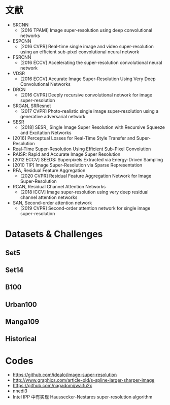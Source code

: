 # 文献
- SRCNN
    - [2016 TPAMI] Image super-resolution using deep convolutional networks
- ESPCNN
    - [2016 CVPR] Real-time single image and video super-resolution using an efficient sub-pixel convolutional neural network
- FSRCNN
    - [2016 ECCV] Accelerating the super-resolution convolutional neural network
- VDSR
    - [2016 ECCV] Accurate Image Super-Resolution Using Very Deep Convolutional Networks
- DRCN
    - [2016 CVPR] Deeply recursive convolutional network for image super-resolution
- SRGAN, SRResnet
    - [2017 CVPR] Photo-realistic single image super-resolution using a generative adversarial network
- SESR
    - [2018] SESR_ Single Image Super Resolution with Recursive Squeeze and Excitation Networks
- [2016] Perceptual Losses for Real-Time Style Transfer and Super-Resolution
- Real-Time Super-Resolution Using Efficient Sub-Pixel Convolution
- RAISR: Rapid and Accurate Image Super Resolution
- [2012 ECCV] SEEDS: Superpixels Extracted via Energy-Driven Sampling
- [2010 TIP] Image Super-Resolution via Sparse Representation
- RFA, Residual Feature Aggregation
    - [2020 CVPR] Residual Feature Aggregation Network for Image Super-Resolution
- RCAN, Residual Channel Attention Networks
    - [2018 ICCV] Image super-resolution using very deep residual channel attention networks
- SAN, Second-order attention network
    - [2019 CVPR] Second-order attention network for single image super-resolution


# Datasets & Challenges

## Set5

## Set14

## B100

## Urban100

## Manga109

## Historical


# Codes
- https://github.com/idealo/image-super-resolution
- http://www.graphics.com/article-old/s-spline-larger-sharper-image
- https://github.com/nagadomi/waifu2x
- nnedi3
- Intel IPP 中有实现 Haussecker-Nestares super-resolution algorithm


